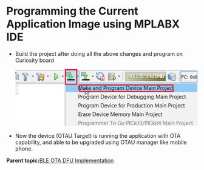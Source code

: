 # Programming the Current Application Image using MPLABX IDE

-   Build the project after doing all the above changes and program on Curiosity board

    ![](media/GUID-D24C0AEA-EF07-4D97-8DC9-83EB2CE98834-low.png)


-   Now the device \(OTAU Target\) is running the application with OTA capability, and able to be upgraded using OTAU manager like mobile phone.


**Parent topic:**[BLE OTA DFU Implementation](https://onlinedocs.microchip.com/pr/GUID-A5330D3A-9F51-4A26-B71D-8503A493DF9C-en-US-1/index.html?GUID-1DBEFA54-6B29-4BB3-8C75-9FD48DB81F3F)

